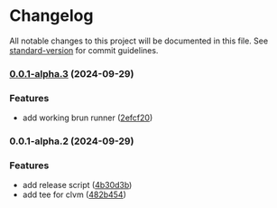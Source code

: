 # Changelog

All notable changes to this project will be documented in this file. See [standard-version](https://github.com/conventional-changelog/standard-version) for commit guidelines.

### [0.0.1-alpha.3](https://github.com/DIG-Network/clvm-execution-env/compare/v0.0.1-alpha.2...v0.0.1-alpha.3) (2024-09-29)


### Features

* add working brun runner ([2efcf20](https://github.com/DIG-Network/clvm-execution-env/commit/2efcf208bff33d17e1b9a15d12b008212ad39154))

### 0.0.1-alpha.2 (2024-09-29)


### Features

* add release script ([4b30d3b](https://github.com/DIG-Network/clvm-execution-env/commit/4b30d3b47edbbd1031f8c5738d46055601d52e52))
* add tee for clvm ([482b454](https://github.com/DIG-Network/clvm-execution-env/commit/482b454e5ea59eb145aa4ea048bf3d2cdb89a564))

